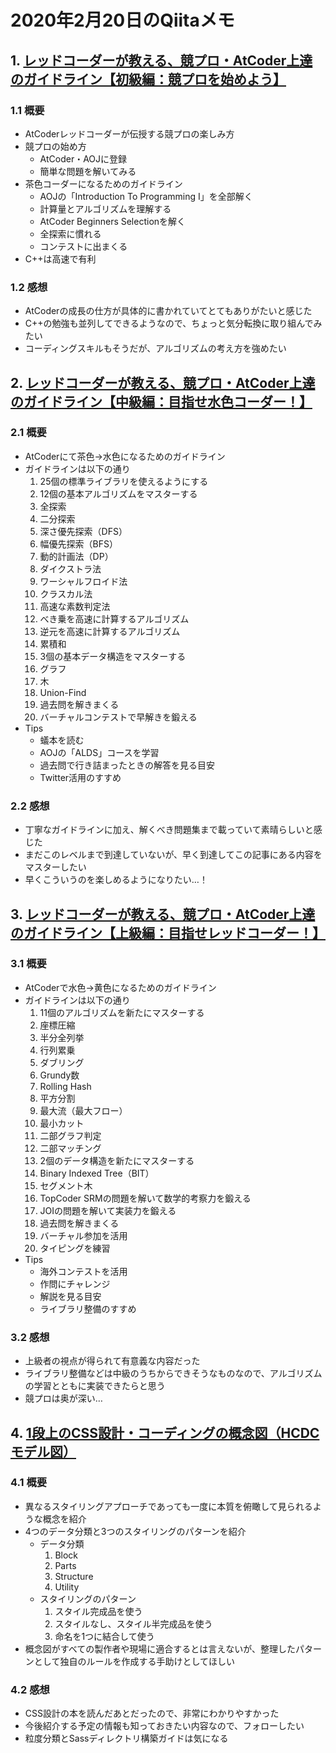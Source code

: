 # 2020年2月20日のQiitaメモ

## 1. [レッドコーダーが教える、競プロ・AtCoder上達のガイドライン【初級編：競プロを始めよう】](https://qiita.com/e869120/items/f1c6f98364d1443148b3)

### 1.1 概要

- AtCoderレッドコーダーが伝授する競プロの楽しみ方
- 競プロの始め方
  - AtCoder・AOJに登録
  - 簡単な問題を解いてみる
- 茶色コーダーになるためのガイドライン
  - AOJの「Introduction To Programming I」を全部解く
  - 計算量とアルゴリズムを理解する
  - AtCoder Beginners Selectionを解く
  - 全探索に慣れる
  - コンテストに出まくる
- C++は高速で有利

### 1.2 感想

- AtCoderの成長の仕方が具体的に書かれていてとてもありがたいと感じた
- C++の勉強も並列してできるようなので、ちょっと気分転換に取り組んでみたい
- コーディングスキルもそうだが、アルゴリズムの考え方を強めたい

## 2. [レッドコーダーが教える、競プロ・AtCoder上達のガイドライン【中級編：目指せ水色コーダー！】](https://qiita.com/e869120/items/eb50fdaece12be418faa)

### 2.1 概要

- AtCoderにて茶色→水色になるためのガイドライン
- ガイドラインは以下の通り
  1. 25個の標準ライブラリを使えるようにする
  1. 12個の基本アルゴリズムをマスターする
    1. 全探索
    1. 二分探索
    1. 深さ優先探索（DFS）
    1. 幅優先探索（BFS）
    1. 動的計画法（DP）
    1. ダイクストラ法
    1. ワーシャルフロイド法
    1. クラスカル法
    1. 高速な素数判定法
    1. べき乗を高速に計算するアルゴリズム
    1. 逆元を高速に計算するアルゴリズム
    1. 累積和
  1. 3個の基本データ構造をマスターする
    1. グラフ
    1. 木
    1. Union-Find
  1. 過去問を解きまくる
  1. バーチャルコンテストで早解きを鍛える
- Tips
  - 蟻本を読む
  - AOJの「ALDS」コースを学習
  - 過去問で行き詰まったときの解答を見る目安
  - Twitter活用のすすめ

### 2.2 感想

- 丁寧なガイドラインに加え、解くべき問題集まで載っていて素晴らしいと感じた
- まだこのレベルまで到達していないが、早く到達してこの記事にある内容をマスターしたい
- 早くこういうのを楽しめるようになりたい…！

## 3. [レッドコーダーが教える、競プロ・AtCoder上達のガイドライン【上級編：目指せレッドコーダー！】](https://qiita.com/e869120/items/acba3dd8649d913102b5)

### 3.1 概要

- AtCoderで水色→黄色になるためのガイドライン
- ガイドラインは以下の通り
  1. 11個のアルゴリズムを新たにマスターする
    1. 座標圧縮
    1. 半分全列挙
    1. 行列累乗
    1. ダブリング
    1. Grundy数
    1. Rolling Hash
    1. 平方分割
    1. 最大流（最大フロー）
    1. 最小カット
    1. 二部グラフ判定
    1. 二部マッチング
  1. 2個のデータ構造を新たにマスターする
    1. Binary Indexed Tree（BIT）
    1. セグメント木
  1. TopCoder SRMの問題を解いて数学的考察力を鍛える
  1. JOIの問題を解いて実装力を鍛える
  1. 過去問を解きまくる
  1. バーチャル参加を活用
  1. タイピングを練習
- Tips
  - 海外コンテストを活用
  - 作問にチャレンジ
  - 解説を見る目安
  - ライブラリ整備のすすめ

### 3.2 感想

- 上級者の視点が得られて有意義な内容だった
- ライブラリ整備などは中級のうちからできそうなものなので、アルゴリズムの学習とともに実装できたらと思う
- 競プロは奥が深い…

## 4. [1段上のCSS設計・コーディングの概念図（HCDCモデル図）](https://qiita.com/croco_works/items/3f0f7407db5f263d2562)

### 4.1 概要

- 異なるスタイリングアプローチであっても一度に本質を俯瞰して見られるような概念を紹介
- 4つのデータ分類と3つのスタイリングのパターンを紹介
  - データ分類
    1. Block
    1. Parts
    1. Structure
    1. Utility
  - スタイリングのパターン
    1. スタイル完成品を使う
    1. スタイルなし、スタイル半完成品を使う
    1. 命名を1つに結合して使う
- 概念図がすべての製作者や現場に適合するとは言えないが、整理したパターンとして独自のルールを作成する手助けとしてほしい

### 4.2 感想

- CSS設計の本を読んだあとだったので、非常にわかりやすかった
- 今後紹介する予定の情報も知っておきたい内容なので、フォローしたい
- 粒度分類とSassディレクトリ構築ガイドは気になる

